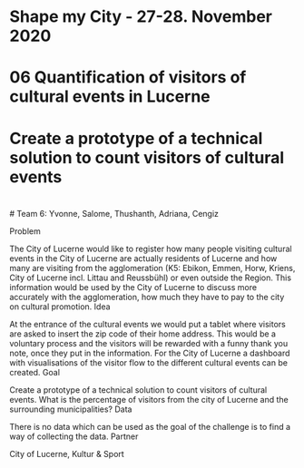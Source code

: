 # Shape my City - 27-28. November 2020
#
# 06 Quantification of visitors of cultural events in Lucerne
# Create a prototype of a technical solution to count visitors of cultural events
#
# Team 6: Yvonne, Salome, Thushanth, Adriana, Cengiz 


Problem

The City of Lucerne would like to register how many people visiting cultural events in the City of Lucerne are actually residents of Lucerne and how many are visiting from the agglomeration (K5: Ebikon, Emmen, Horw, Kriens, City of Lucerne incl. Littau and Reussbühl) or even outside the Region. This information would be used by the City of Lucerne to discuss more accurately with the agglomeration, how much they have to pay to the city on cultural promotion.
Idea

At the entrance of the cultural events we would put a tablet where visitors are asked to insert the zip code of their home address. This would be a voluntary process and the visitors will be rewarded with a funny thank you note, once they put in the information. For the City of Lucerne a dashboard with visualisations of the visitor flow to the different cultural events can be created.
Goal

Create a prototype of a technical solution to count visitors of cultural events. What is the percentage of visitors from the city of Lucerne and the surrounding municipalities?
Data

There is no data which can be used as the goal of the challenge is to find a way of collecting the data.
Partner

City of Lucerne, Kultur & Sport

